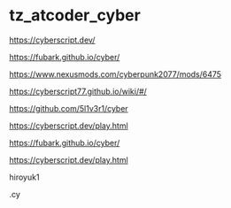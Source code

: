 # tz_atcoder_cyber

https://cyberscript.dev/

https://fubark.github.io/cyber/

https://www.nexusmods.com/cyberpunk2077/mods/6475

https://cyberscript77.github.io/wiki/#/

https://github.com/5l1v3r1/cyber

https://cyberscript.dev/play.html

https://fubark.github.io/cyber/

https://cyberscript.dev/play.html

hiroyuk1

.cy
